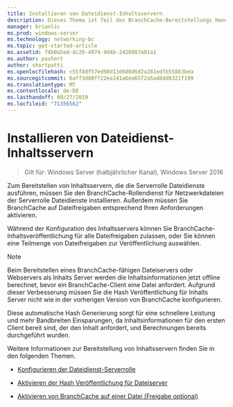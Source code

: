 ```yaml
---
title: Installieren von Dateidienst-Inhaltsservern
description: Dieses Thema ist Teil des BranchCache-Bereitstellungs Handbuchs für Windows Server 2016, das zeigt, wie BranchCache im Modus für verteilte und gehostete Caches bereitgestellt wird, um die WAN-Bandbreitenauslastung in Zweigniederlassungen zu optimieren.
manager: brianlic
ms.prod: windows-server
ms.technology: networking-bc
ms.topic: get-started-article
ms.assetid: 74b0a5ed-dc20-4974-9d4b-2426987a01a1
ms.author: pashort
author: shortpatti
ms.openlocfilehash: c55f8df57ed98d13d6d0d6d2a281edfb55883bea
ms.sourcegitcommit: 6aff3d88ff22ea141a6ea6572a5ad8dd6321f199
ms.translationtype: MT
ms.contentlocale: de-DE
ms.lasthandoff: 09/27/2019
ms.locfileid: "71356562"
---
```

# <a name="install-file-services-content-servers"></a>Installieren von Dateidienst-Inhaltsservern

>Gilt für: Windows Server (halbjährlicher Kanal), Windows Server 2016

Zum Bereitstellen von Inhaltsservern, die die Serverrolle Dateidienste ausführen, müssen Sie den BranchCache-Rollendienst für Netzwerkdateien der Serverrolle Dateidienste installieren. Außerdem müssen Sie BranchCache auf Dateifreigaben entsprechend Ihren Anforderungen aktivieren.  
  
Während der Konfiguration des Inhaltsservers können Sie BranchCache-Inhaltsveröffentlichung für alle Dateifreigaben zulassen, oder Sie können eine Teilmenge von Dateifreigaben zur Veröffentlichung auswählen.  
  
> [!NOTE]  
> Beim Bereitstellen eines BranchCache-fähigen Dateiservers oder Webservers als Inhalts Server werden die Inhaltsinformationen jetzt offline berechnet, bevor ein BranchCache-Client eine Datei anfordert. Aufgrund dieser Verbesserung müssen Sie die Hash Veröffentlichung für Inhalts Server nicht wie in der vorherigen Version von BranchCache konfigurieren.  
>   
> Diese automatische Hash Generierung sorgt für eine schnellere Leistung und mehr Bandbreiten Einsparungen, da Inhaltsinformationen für den ersten Client bereit sind, der den Inhalt anfordert, und Berechnungen bereits durchgeführt wurden.  
  
Weitere Informationen zur Bereitstellung von Inhaltsservern finden Sie in den folgenden Themen.  
  
-   [Konfigurieren der Dateidienst-Serverrolle](../../branchcache/deploy/Configure-the-File-Services-server-role.md)  
  
-   [Aktivieren der Hash Veröffentlichung für Dateiserver](../../branchcache/deploy/Enable-Hash-Publication-for-File-Servers.md)  
  
-   [Aktivieren von BranchCache auf einer Datei &#40;Freigabe optional&#41;](../../branchcache/deploy/enable-bc-on-file-share.md)  
  


